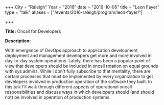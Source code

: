 +++ 
City = "Raleigh" 
Year = "2016" 
date = "2016-10-06" 
title = "Leon Fayer" 
type = "talk" 
aliases = ["/events/2016-raleigh/program/leon-fayer/"]

+++

<div class="span-15  ">
  <div class="span-15  last ">
  <p><strong>Title:</strong>
Oncall for Developers
</p>

<p><strong>Description:</strong></p>
<p>With emergence of DevOps approach to application development, deployment and management developers get more and more involved in day-to-day system operations. Lately, there has been a popular point of view that developers should be included in oncall rotation on equal grounds with sys admins. While I don't fully subscribe to that mentality, there are certain processes that must be implemented by every organization to get developers involved in production operation of the software they built.  In this talk I'll walk through different aspects of operational oncall responsibilities and discuss ways in which developers should (and should not) be involved in operation of production systems.</p>
  </div>
</div>
